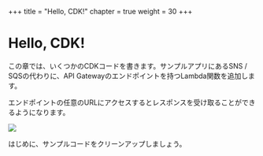 +++
title = "Hello, CDK!"
chapter = true
weight = 30
+++

# Hello, CDK!

この章では、いくつかのCDKコードを書きます。サンプルアプリにあるSNS / SQSの代わりに、API Gatewayのエンドポイントを持つLambda関数を追加します。

エンドポイントの任意のURLにアクセスするとレスポンスを受け取ることができるようになります。

![](/images/hello-arch.png)

はじめに、サンプルコードをクリーンアップしましょう。